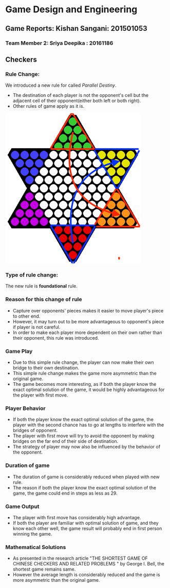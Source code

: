 # Game Design and Engineering

## Game Reports: Kishan Sangani: 201501053
### Team Member 2: Sriya Deepika : 20161186

## Checkers

### Rule Change:

We introduced a new rule for called _Parallel Destiny_.

- The destination of each player is not the opponent's cell but the adjacent cell of their opponent(either both left or both right).
- Other rules of game apply as it is.

![Parallel Destiny](crossed_destiny.png)


### Type of rule change:

The new rule is **foundational** rule.

### Reason for this change of rule

- Capture over opponents' pieces makes it easier to move player's piece to other end.
- However, it may turn out to be more advantageous to opponent's piece if player is not careful.
- In order to make each player more dependent on their own rather than their opponent, this rule was introduced.

### Game Play
- Due to this simple rule change, the player can now make their own bridge to their own destination.
- This simple rule change makes the game more asymmetric than the original game.
- The game becomes more interesting, as if both the player know the exact optimal solution of the game, it would be highly advantageous for the player with first move.

### Player Behavior
- If both the player know the exact optimal solution of the game, the player with the second chance has to go at lengths to interfere with the bridges of opponent.
- The player with first move will try to avoid the opponent by making bridges on the far end of their side of destination.
- The strategy of player may now also be influenced by the behavior of the opponent.

### Duration of game
- The duration of game is considerably reduced when played with new rule.
- The reason if both the player know the exact optimal solution of the game, the game could end in steps as less as 29.

### Game Output
- The player with first move has considerably high advantage.
- If both the player are familiar with optimal solution of game, and they know each other well, the game result will probably end in first person winning the game.

### Mathematical Solutions
- As presented in the research article "THE SHORTEST GAME OF CHINESE CHECKERS AND RELATED PROBLEMS
" by George I. Bell, the shortest game remains same.
- However the average length is considerably reduced and the game is more asymmetric than the original game.
